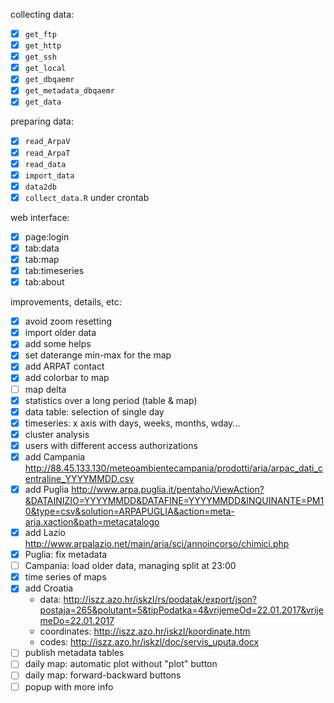 collecting data:

- [x] `get_ftp`
- [x] `get_http`
- [x] `get_ssh`
- [x] `get_local`
- [x] `get_dbqaemr`
- [x] `get_metadata_dbqaemr`
- [x] `get_data`

preparing data:

- [x] `read_ArpaV`
- [x] `read_ArpaT`
- [x] `read_data`
- [x] `import_data`
- [x] `data2db`
- [x] `collect_data.R` under crontab

web interface:

- [x] page:login
- [x] tab:data
- [x] tab:map
- [x] tab:timeseries
- [x] tab:about

improvements, details, etc:
- [x] avoid zoom resetting
- [x] import older data
- [x] add some helps
- [x] set daterange min-max for the map
- [x] add ARPAT contact
- [x] add colorbar to map
- [ ] map delta
- [x] statistics over a long period (table & map)
- [x] data table: selection of single day
- [x] timeseries: x axis with days, weeks, months, wday...
- [x] cluster analysis
- [x] users with different access authorizations
- [x] add Campania http://88.45.133.130/meteoambientecampania/prodotti/aria/arpac_dati_centraline_YYYYMMDD.csv
- [x] add Puglia http://www.arpa.puglia.it/pentaho/ViewAction?&DATAINIZIO=YYYYMMDD&DATAFINE=YYYYMMDD&INQUINANTE=PM10&type=csv&solution=ARPAPUGLIA&action=meta-aria.xaction&path=metacatalogo
- [x] add Lazio http://www.arpalazio.net/main/aria/sci/annoincorso/chimici.php
- [x] Puglia: fix metadata
- [ ] Campania: load older data, managing split at 23:00
- [x] time series of maps
- [x] add Croatia
    + data: http://iszz.azo.hr/iskzl/rs/podatak/export/json?postaja=265&polutant=5&tipPodatka=4&vrijemeOd=22.01.2017&vrijemeDo=22.01.2017
    + coordinates: http://iszz.azo.hr/iskzl/koordinate.htm
    + codes: http://iszz.azo.hr/iskzl/doc/servis_uputa.docx
- [ ] publish metadata tables
- [ ] daily map: automatic plot without "plot" button
- [ ] daily map: forward-backward buttons
- [ ] popup with more info